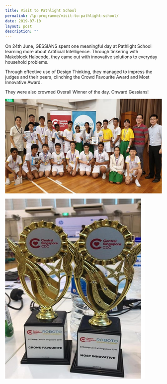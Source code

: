 ```yaml
---
title: Visit to Pathlight School
permalink: /lp-programme/visit-to-pathlight-school/
date: 2019-07-10
layout: post
description: ""
---
```

On 24th June, GESSIANS spent one meaningful day at Pathlight School learning more about Artificial Intelligence. Through tinkering with Makeblock Halocode, they came out with innovative solutions to everyday household problems.

Through effective use of Design Thinking, they managed to impress the judges and their peers, clinching the Crowd Favourite Award and Most Innovative Award.

They were also crowned Overall Winner of the day. Onward Gessians!

![Visit to Pathlight School](/images/AI-1.jpeg)

![Visit to Pathlight School](/images/AI-2.jpeg)
